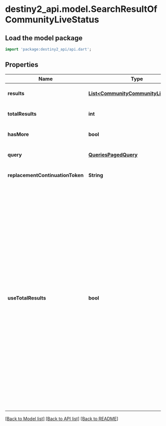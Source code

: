 # destiny2_api.model.SearchResultOfCommunityLiveStatus

## Load the model package
```dart
import 'package:destiny2_api/api.dart';
```

## Properties
Name | Type | Description | Notes
------------ | ------------- | ------------- | -------------
**results** | [**List&lt;CommunityCommunityLiveStatus&gt;**](CommunityCommunityLiveStatus.md) |  | [optional] [default to []]
**totalResults** | **int** |  | [optional] [default to null]
**hasMore** | **bool** |  | [optional] [default to null]
**query** | [**QueriesPagedQuery**](QueriesPagedQuery.md) |  | [optional] [default to null]
**replacementContinuationToken** | **String** |  | [optional] [default to null]
**useTotalResults** | **bool** | If useTotalResults is true, then totalResults represents an accurate count.  If False, it does not, and may be estimated/only the size of the current page.  Either way, you should probably always only trust hasMore.  This is a long-held historical throwback to when we used to do paging with known total results. Those queries toasted our database, and we were left to hastily alter our endpoints and create backward- compatible shims, of which useTotalResults is one. | [optional] [default to null]

[[Back to Model list]](../README.md#documentation-for-models) [[Back to API list]](../README.md#documentation-for-api-endpoints) [[Back to README]](../README.md)


